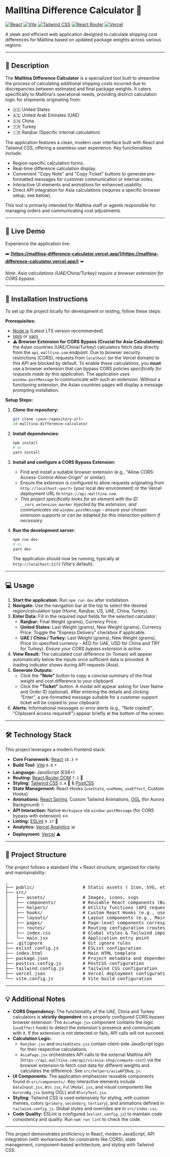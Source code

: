 # Malltina Difference Calculator 🧮

[![React](https://img.shields.io/badge/React-18.3-blue?logo=react)](https://reactjs.org/) [![Vite](https://img.shields.io/badge/Vite-6.0-yellowgreen?logo=vite)](https://vitejs.dev/) [![Tailwind CSS](https://img.shields.io/badge/Tailwind_CSS-3.4-38B2AC?logo=tailwind-css)](https://tailwindcss.com/) [![React Router](https://img.shields.io/badge/React_Router-7.1-CA4245?logo=react-router)](https://reactrouter.com/) [![Vercel](https://img.shields.io/badge/Deployed%20on-Vercel-black?logo=vercel)](https://vercel.com/)

A sleek and efficient web application designed to calculate shipping cost differences for Malltina based on updated package weights across various regions.

---

## 📝 Description

The **Malltina Difference Calculator** is a specialized tool built to streamline the process of calculating additional shipping costs incurred due to discrepancies between estimated and final package weights. It caters specifically to Malltina's operational needs, providing distinct calculation logic for shipments originating from:

* 🇺🇸 United States
* 🇦🇪 United Arab Emirates (UAE)
* 🇨🇳 China
* 🇹🇷 Turkey
* 🇮🇷 Ranjbar (Specific internal calculation)

The application features a clean, modern user interface built with React and Tailwind CSS, offering a seamless user experience. Key functionalities include:

* Region-specific calculation forms.
* Real-time difference calculation display.
* Convenient "Copy Note" and "Copy Ticket" buttons to generate pre-formatted messages for customer communication or internal notes.
* Interactive UI elements and animations for enhanced usability.
* Direct API integration for Asia calculations (requires a specific browser setup, see below).

This tool is primarily intended for Malltina staff or agents responsible for managing orders and communicating cost adjustments.

---

## 🚀 Live Demo

Experience the application live:

➡️ **[https://malltina-difference-calculator.vercel.app/](https://malltina-difference-calculator.vercel.app/)** ⬅️

*Note: Asia calculations (UAE/China/Turkey) require a browser extension for CORS bypass.*

---

## 🔧 Installation Instructions

To set up the project locally for development or testing, follow these steps:

**Prerequisites:**

* [Node.js](https://nodejs.org/) (Latest LTS version recommended)
* [npm](https://www.npmjs.com/) or [yarn](https://yarnpkg.com/)
* **⚠️ Browser Extension for CORS Bypass (Crucial for Asia Calculations):** the Asian countries (UAE/China/Turkey) calculators fetch data directly from the `api.malltina.com` endpoint. Due to browser security restrictions (CORS), requests from `localhost` (or the Vercel domain) to this API are blocked by default. To enable these calculations, you **must** use a browser extension that can bypass CORS policies *specifically for requests made by this application*. The application uses `window.postMessage` to communicate with such an extension. Without a functioning extension, the Asian countries pages will display a message prompting installation.

**Setup Steps:**

1.  **Clone the repository:**
    ```bash
    git clone <your-repository-url>
    cd malltina-difference-calculator
    ```

2.  **Install dependencies:**
    ```bash
    npm install
    # or
    yarn install
    ```

3.  **Install and configure a CORS Bypass Extension:**
    * Find and install a suitable browser extension (e.g., "Allow CORS: Access-Control-Allow-Origin" or similar).
    * Ensure the extension is configured to allow requests originating from `http://localhost:<port>` (your local dev environment) or the Vercel deployment URL to `https://api.malltina.com`.
    * *This project specifically looks for an element with the ID `__cors_extension_marker` injected by the extension, and communicates via `window.postMessage` - ensure your chosen extension supports or can be adapted for this interaction pattern if necessary.*

4.  **Run the development server:**
    ```bash
    npm run dev
    # or
    yarn dev
    ```
    The application should now be running, typically at `http://localhost:5173` (Vite's default).

---

## 💻 Usage

1.  **Start the application:** Run `npm run dev` after installation.
2.  **Navigate:** Use the navigation bar at the top to select the desired region/calculation type (Home, Ranjbar, US, UAE, China, Turkey).
3.  **Enter Data:** Fill in the required input fields for the selected calculator:
    * **Ranjbar:** Final Weight (grams), Currency Price.
    * **United States:** Last Weight (grams), New Weight (grams), Currency Price. Toggle the "Express Delivery" checkbox if applicable.
    * **UAE / China / Turkey:** Last Weight (grams), New Weight (grams), Price (in specified currency - AED for UAE, USD for China and TRY for Turkey). *Ensure your CORS bypass extension is active.*
4.  **View Result:** The calculated cost difference (in Toman) will appear automatically below the inputs once sufficient data is provided. A loading indicator shows during API requests (Asia).
5.  **Generate Outputs:**
    * Click the **"Note"** button to copy a concise summary of the final weight and cost difference to your clipboard.
    * Click the **"Ticket"** button. A modal will appear asking for User Name and Order ID (optional). After entering the details and clicking "Enter", a pre-formatted message suitable for a customer support ticket will be copied to your clipboard.
6.  **Alerts:** Informational messages or error alerts (e.g., "Note copied!", "Clipboard access required!") appear briefly at the bottom of the screen.

---

## 🛠️ Technology Stack

This project leverages a modern frontend stack:

* **Core Framework:** [React](https://reactjs.org/) `18.3` ⚛️
* **Build Tool:** [Vite](https://vitejs.dev/) `6.0` ⚡
* **Language:** JavaScript (ES6+)
* **Routing:** [React Router DOM](https://reactrouter.com/) `7.1` 🧭
* **Styling:** [Tailwind CSS](https://tailwindcss.com/) `3.4` 🎨 & [PostCSS](https://postcss.org/)
* **State Management:** React Hooks (`useState`, `useMemo`, `useEffect`, Custom Hooks)
* **Animations:** [React Spring](https://www.react-spring.dev/), Custom Tailwind Animations, [OGL](https://github.com/oframe/ogl) (for Aurora Background) ✨
* **API Interaction:** Native `Workspace` via `window.postMessage` (for CORS bypass with extension) ↔️
* **Linting:** [ESLint](https://eslint.org/) `9.17` 🧹
* **Analytics:** [Vercel Analytics](https://vercel.com/analytics) 📊
* **Deployment:** [Vercel](https://vercel.com/) ▲

---

## 📂 Project Structure

The project follows a standard Vite + React structure, organized for clarity and maintainability:

<pre>
.
├── public/                  # Static assets ( Icon, SVG, etc )
├── src/
│   ├── assets/              # Images, icons, svgs
│   ├── components/          # Reusable React components (Buttons, Modals, Inputs, etc.)
│   ├── helpers/             # Utility functions (API request logic, formatting, DOM utils)
│   ├── hooks/               # Custom React Hooks (e.g., useAlert)
│   ├── layouts/             # Layout components (e.g., MainLayout with Nav)
│   ├── pages/               # Page-level components corresponding to routes
│   ├── routes/              # Routing configuration (routes.jsx)
│   ├── index.css            # Global styles & Tailwind imports
│   └── main.jsx             # Application entry point
├── .gitignore               # Git ignore rules
├── eslint.config.js         # ESLint configuration
├── index.html               # Main HTML template
├── package.json             # Project metadata and dependencies
├── postcss.config.js        # PostCSS configuration
├── tailwind.config.js       # Tailwind CSS configuration
├── vercel.json              # Vercel deployment configuration
└── vite.config.js           # Vite build configuration
</pre>

---

## 💡 Additional Notes

* **CORS Dependency:** The functionality of the UAE, China and Turkey calculators is **strictly dependent** on a properly configured CORS bypass browser extension. The `AsiaPage.jsx` component contains the logic (`useEffect` hook) to detect the extension's presence and communicate with it. If the extension is not detected or fails, API calls will not succeed.
* **Calculation Logic:**
    * `Ranjbar.jsx` and `UnitedState.jsx` contain client-side JavaScript logic for their respective calculations.
    * `AsiaPage.jsx` orchestrates API calls to the external Malltina API (`https://api.malltina.com/api/v1/asia-shop/compute-cost`) via the browser extension to fetch cost data for different weights and calculates the difference. See `src/helpers/asiaAPIReq.js`.
* **UI Components:** The application emphasizes reusable components found in `src/components/`. Key interactive elements include `DataInput.jsx`, `Btn.jsx`, `FullModal.jsx`, and visual components like `AuroraBg.jsx` (using OGL) and `BluryText.jsx`.
* **Styling:** Tailwind CSS is used extensively for styling, with custom themes, colors (`primary`, `secondary`, `tertiary`), and animations defined in `tailwind.config.js`. Global styles and overrides are in `src/index.css`.
* **Code Quality:** ESLint is configured (`eslint.config.js`) to maintain code consistency and quality. Run `npm run lint` to check the code.

---

This project demonstrates proficiency in React, modern JavaScript, API integration (with workarounds for constraints like CORS), state management, component-based architecture, and styling with Tailwind CSS.
